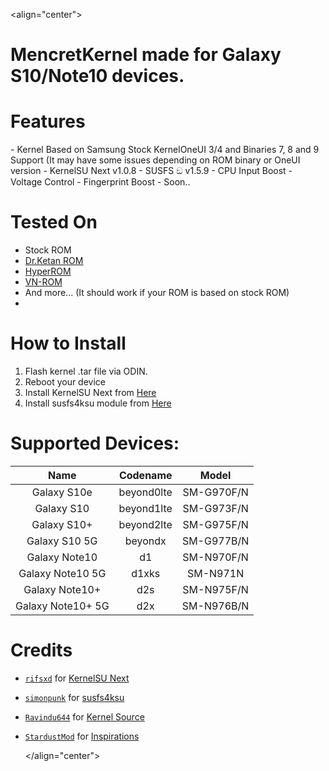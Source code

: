 <align="center">
<h1> MencretKernel made for Galaxy S10/Note10 devices.</h1>

<h1>Features</h1>
-  Kernel Based on Samsung Stock KernelOneUI 3/4 and Binaries 7, 8 and 9 Support (It may have some issues depending on ROM binary or OneUI version
-  KernelSU Next v1.0.8
-  SUSFS ඞ v1.5.9
-  CPU Input Boost
-  Voltage Control
-  Fingerprint Boost
-  Soon..  

# Tested On

- Stock ROM 
- [Dr.Ketan ROM](https://xdaforums.com/t/31-07-24-i-n975f-i-n976b-i-n976n-i-n970f-i-dr-ketan-rom-i-oneui-4-1-i-oneui-3-1.3962839)
- [HyperROM](https://xdaforums.com/t/rom-n10-n10plus-n105g-14-jan-23-v1-1s-hyper-rom-be-unique.4268123)
- [VN-ROM](https://t.me/vnromchannel/394)
- And more... (It should work if your ROM is based on stock ROM)
- 
<h1>How to Install</h1>

1. Flash kernel .tar file via ODIN.
2. Reboot your device
3. Install KernelSU Next from [Here](https://github.com/KernelSU-Next/KernelSU-Next/releases)
4. Install susfs4ksu module from [Here](https://github.com/sidex15/susfs4ksu-module/releases)

# Supported Devices:

|        Name       |  Codename  |    Model   |
:------------------:|:----------:|:----------:|
|    Galaxy S10e    | beyond0lte | SM-G970F/N |
|     Galaxy S10    | beyond1lte | SM-G973F/N |
|    Galaxy S10+    | beyond2lte | SM-G975F/N |
|   Galaxy S10 5G   |   beyondx  | SM-G977B/N |
|   Galaxy Note10   |     d1     | SM-N970F/N |
|  Galaxy Note10 5G |    d1xks   |  SM-N971N  |
|   Galaxy Note10+  |     d2s    | SM-N975F/N |
| Galaxy Note10+ 5G |     d2x    | SM-N976B/N |

# Credits

- [`rifsxd`](https://github.com/rifsxd) for [KernelSU Next](https://github.com/KernelSU-Next/KernelSU-Next)
- [`simonpunk`](https://github.com/simonpunk) for [susfs4ksu](https://gitlab.com/simonpunk/susfs4ksu)
- [`Ravindu644`](https://github.com/ravindu644) for [Kernel Source](https://github.com/ravindu644/samsung_exynos9820_stock)
- [`StardustMod`](https://github.com/StardustMod) for [Inspirations](https://github.com/StardustMod/android_kernel_samsung_exynos9820)

  </align="center">
